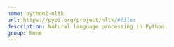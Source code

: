 ```yaml
---
name: python2-nltk
url: https://pypi.org/project/nltk/#files
description: Natural language processing in Python.
group: None
---
```

